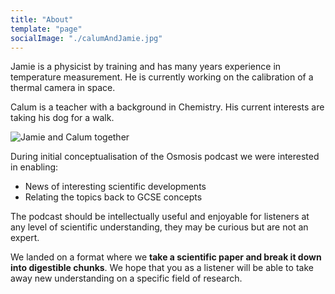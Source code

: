 ```yaml
---
title: "About"
template: "page"
socialImage: "./calumAndJamie.jpg"
---
```


Jamie is a physicist by training and has many years experience in temperature measurement. He is currently working on the calibration of a thermal camera in space.

Calum is a teacher with a background in Chemistry. His current interests are taking his dog for a walk.

![Jamie and Calum together](/calumAndJamie.jpg)

During initial conceptualisation of the Osmosis podcast we were interested in enabling:

- News of interesting scientific developments
- Relating the topics back to GCSE concepts

The podcast should be intellectually useful and enjoyable for listeners at any level of scientific understanding, they may be curious but are not an expert.

We landed on a format where we **take a scientific paper and break it down into digestible chunks**. We hope that you as a listener will be able to take away new understanding on a specific field of research.
